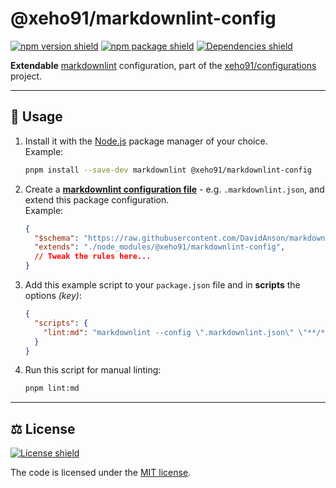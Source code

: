 # @xeho91/markdownlint-config

[![npm version shield]][npm package URL]
[![npm package shield]][npm package URL]
[![Dependencies shield]][Dependencies URL]

**Extendable** [markdownlint] configuration, part of the [xeho91/configurations]
project.

[npm version shield]: https://img.shields.io/npm/v/@xeho91/markdownlint-config?style=for-the-badge
[npm package shield]: https://img.shields.io/bundlephobia/minzip/@xeho91/markdownlint-config?style=for-the-badge
[npm package URL]: https://www.npmjs.com/package/@xeho91/markdownlint-config

[Dependencies shield]: https://img.shields.io/librariesio/release/npm/@xeho91/markdownlint-config?style=for-the-badge
[Dependencies URL]: https://libraries.io/npm/@xeho91%2Fmarkdownlint-config "Dependencies status"

[markdownlint]: https://github.com/DavidAnson/markdownlint
[xeho91/configurations]: https://github.com/xeho91/configurations

---

## 🏁 Usage

1. Install it with the [Node.js] package manager of your choice.\
   Example:

   ```sh
   pnpm install --save-dev markdownlint @xeho91/markdownlint-config
   ```

   [Node.js]: https://nodejs.org/en/

1. Create a **[markdownlint configuration file]** - e.g. `.markdownlint.json`,
   and extend this package configuration.\
   Example:

   ```json
   {
     "$schema": "https://raw.githubusercontent.com/DavidAnson/markdownlint/main/schema/markdownlint-config-schema.json",
     "extends": "./node_modules/@xeho91/markdownlint-config",
	 // Tweak the rules here...
   }
   ```

   [markdownlint configuration file]: https://github.com/DavidAnson/markdownlint#optionsconfig

1. Add this example script to your `package.json` file and in **scripts**
   the options _(key)_:

   ```json
   {
     "scripts": {
       "lint:md": "markdownlint --config \".markdownlint.json\" \"**/*.md\" --ignore \"./node_modules\"",
     }
   }
   ```

1. Run this script for manual linting:

   ```sh
   pnpm lint:md
   ```

---

## ⚖️ License

[![License shield]][MIT license]

The code is licensed under the [MIT license].

[License shield]: https://img.shields.io/github/license/xeho91/configurations?style=for-the-badge
[MIT license]: https://github.com/xeho91/configurations/blob/main/LICENSE
